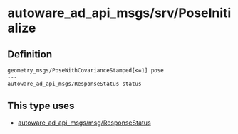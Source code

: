 # autoware_ad_api_msgs/srv/PoseInitialize

## Definition

```txt
geometry_msgs/PoseWithCovarianceStamped[<=1] pose
---
autoware_ad_api_msgs/ResponseStatus status
```

## This type uses

- [autoware_ad_api_msgs/msg/ResponseStatus](../../autoware_ad_api_msgs/msg/response_status.md)
